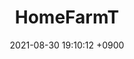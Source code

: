 ---
layout: project
title:  "HomeFarmT"
date:   2021-08-30 19:10:12 +0900
categories: Project
overview: "overview"
---